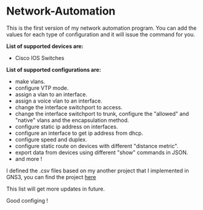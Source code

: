# Network-Automation

This is the first version of my network automation program. You can add the values for each type of configuration and it will issue the command for you.


**List of supported devices are:**
- Cisco IOS Switches

**List of supported configurations are:**
- make vlans.
- configure VTP mode.
- assign a vlan to an interface.
- assign a voice vlan to an interface.
- change the interface switchport to access.
- change the interface switchport to trunk, configure the "allowed" and "native" vlans and the encapsulation method.
- configure static ip address on interfaces.
- configure an interface to get ip address from dhcp.
- configure speed and duplex.
- configure static route on devices with different "distance metric".
- export data from devices using different "show" commands in JSON.
- and more !
  
I defined the .csv files based on my another project that I implemented in GNS3, you can find the project [here](https://github.com/tofonjvd/GNS3_vlan_interface_ssh_mac_copy__practice)


This list will get more updates in future.

Good configing !
